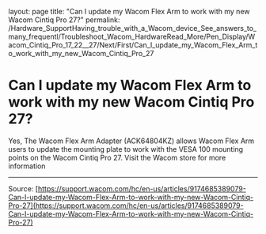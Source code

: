 layout: page
title: "Can I update my Wacom Flex Arm to work with my new Wacom Cintiq Pro 27?"
permalink: /Hardware_SupportHaving_trouble_with_a_Wacom_device_See_answers_to_many_frequentl/Troubleshoot_Wacom_HardwareRead_More/Pen_Display/Wacom_Cintiq_Pro_17_22__27/Next/First/Can_I_update_my_Wacom_Flex_Arm_to_work_with_my_new_Wacom_Cintiq_Pro_27

# Can I update my Wacom Flex Arm to work with my new Wacom Cintiq Pro 27?

Yes, The Wacom Flex Arm Adapter (ACK64804KZ) allows Wacom Flex Arm users to update the mounting plate to work with the VESA 100 mounting points on the Wacom Cintiq Pro 27. Visit the Wacom store for more information

---
Source: [https://support.wacom.com/hc/en-us/articles/9174685389079-Can-I-update-my-Wacom-Flex-Arm-to-work-with-my-new-Wacom-Cintiq-Pro-27](https://support.wacom.com/hc/en-us/articles/9174685389079-Can-I-update-my-Wacom-Flex-Arm-to-work-with-my-new-Wacom-Cintiq-Pro-27)
